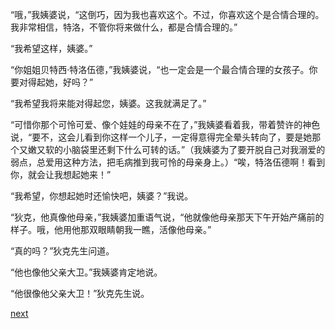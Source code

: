 
“哦，”我姨婆说，“这倒巧，因为我也喜欢这个。不过，你喜欢这个是合情合理的。我非常相信，特洛，不管你将来做什么，都是合情合理的。”

“我希望这样，姨婆。”

“你姐姐贝特西·特洛伍德，”我姨婆说，“也一定会是一个最合情合理的女孩子。你要对得起她，好吗？”

“我希望我将来能对得起您，姨婆。这我就满足了。”

“可惜你那个可怜可爱、像个娃娃的母亲不在了，”我姨婆看着我，带着赞许的神色说，“要不，这会儿看到你这样一个儿子，一定得意得完全晕头转向了，要是她那个又嫩又软的小脑袋里还剩下什么可转的话。”（我姨婆为了要开脱自己对我溺爱的弱点，总爱用这种方法，把毛病推到我可怜的母亲身上。）“唉，特洛伍德啊！看到你，就会让我想起她来！”

“我希望，你想起她时还愉快吧，姨婆？”我说。

“狄克，他真像他母亲，”我姨婆加重语气说，“他就像他母亲那天下午开始产痛前的样子。哦，他用他那双眼睛朝我一瞧，活像他母亲。”

“真的吗？”狄克先生问道。

“他也像他父亲大卫。”我姨婆肯定地说。

“他很像他父亲大卫！”狄克先生说。

[next](page247.md)
